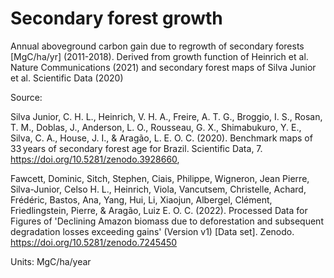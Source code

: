 # Secondary forest growth

Annual aboveground carbon gain due to regrowth of secondary forests [MgC/ha/yr] (2011-2018). Derived from growth function of Heinrich et al. Nature Communications (2021) and secondary forest maps of Silva Junior et al. Scientific Data (2020)

Source:

Silva Junior, C. H. L., Heinrich, V. H. A., Freire, A. T. G., Broggio, I. S., Rosan, T. M., Doblas, J., Anderson, L. O., Rousseau, G. X., Shimabukuro, Y. E., Silva, C. A., House, J. I., & Aragão, L. E. O. C. (2020). Benchmark maps of 33 years of secondary forest age for Brazil. Scientific Data, 7. https://doi.org/10.5281/zenodo.3928660,

Fawcett, Dominic, Sitch, Stephen, Ciais, Philippe, Wigneron, Jean Pierre, Silva-Junior, Celso H. L., Heinrich, Viola, Vancutsem, Christelle, Achard, Frédéric, Bastos, Ana, Yang, Hui, Li, Xiaojun, Albergel, Clément, Friedlingstein, Pierre, & Aragão, Luiz E. O. C. (2022). Processed Data for Figures of 'Declining Amazon biomass due to deforestation and subsequent degradation losses exceeding gains' (Version v1) [Data set]. Zenodo. https://doi.org/10.5281/zenodo.7245450

Units: MgC/ha/year

